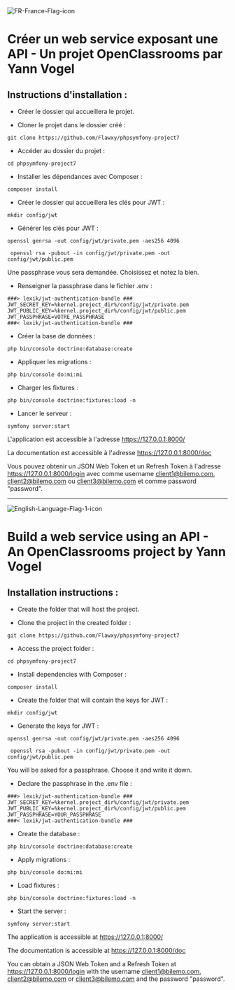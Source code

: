 <img src="https://i.ibb.co/r2sV4QT/FR-France-Flag-icon.png" alt="FR-France-Flag-icon"/>

# Créer un web service exposant une API - Un projet OpenClassrooms par Yann Vogel


## Instructions d'installation :

- Créer le dossier qui accueillera le projet.

- Cloner le projet dans le dossier créé :

`git clone https://github.com/Flawxy/phpsymfony-project7`

- Accéder au dossier du projet :

`cd phpsymfony-project7`

- Installer les dépendances avec Composer :

`composer install`

- Créer le dossier qui accueillera les clés pour JWT :

`mkdir config/jwt`

- Générer les clés pour JWT :

```
openssl genrsa -out config/jwt/private.pem -aes256 4096
 
 openssl rsa -pubout -in config/jwt/private.pem -out config/jwt/public.pem
```
Une passphrase vous sera demandée. Choisissez et notez la bien.

- Renseigner la passphrase dans le fichier .env :

```
###> lexik/jwt-authentication-bundle ###
JWT_SECRET_KEY=%kernel.project_dir%/config/jwt/private.pem
JWT_PUBLIC_KEY=%kernel.project_dir%/config/jwt/public.pem
JWT_PASSPHRASE=VOTRE_PASSPHRASE
###< lexik/jwt-authentication-bundle ###
```

- Créer la base de données :

`php bin/console doctrine:database:create`

- Appliquer les migrations :

`php bin/console do:mi:mi`

- Charger les fixtures :

`php bin/console doctrine:fixtures:load -n`

- Lancer le serveur :

`symfony server:start`

L'application est accessible à l'adresse https://127.0.0.1:8000/

La documentation est accessible à l'adresse https://127.0.0.1:8000/doc

Vous pouvez obtenir un JSON Web Token et un Refresh Token à l'adresse https://127.0.0.1:8000/login avec comme username client1@bilemo.com, client2@bilemo.com ou client3@bilemo.com et comme password "password".

----

<img src="https://i.ibb.co/z5XtvLj/English-Language-Flag-1-icon.png" alt="English-Language-Flag-1-icon"/>

# Build a web service using an API - An OpenClassrooms project by Yann Vogel


## Installation instructions :

- Create the folder that will host the project.

- Clone the project in the created folder :

`git clone https://github.com/Flawxy/phpsymfony-project7`

- Access the project folder :

`cd phpsymfony-project7`

- Install dependencies with Composer :

`composer install`

- Create the folder that will contain the keys for JWT :

`mkdir config/jwt`

- Generate the keys for JWT :

```
openssl genrsa -out config/jwt/private.pem -aes256 4096
 
 openssl rsa -pubout -in config/jwt/private.pem -out config/jwt/public.pem
```
You will be asked for a passphrase. Choose it and write it down.

- Declare the passphrase in the .env file :

```
###> lexik/jwt-authentication-bundle ###
JWT_SECRET_KEY=%kernel.project_dir%/config/jwt/private.pem
JWT_PUBLIC_KEY=%kernel.project_dir%/config/jwt/public.pem
JWT_PASSPHRASE=YOUR_PASSPHRASE
###< lexik/jwt-authentication-bundle ###
```

- Create the database :

`php bin/console doctrine:database:create`

- Apply migrations :

`php bin/console do:mi:mi`

- Load fixtures :

`php bin/console doctrine:fixtures:load -n`

- Start the server :

`symfony server:start`

The application is accessible at https://127.0.0.1:8000/

The documentation is accessible at https://127.0.0.1:8000/doc

You can obtain a JSON Web Token and a Refresh Token at https://127.0.0.1:8000/login with the username client1@bilemo.com, client2@bilemo.com or client3@bilemo.com and the password "password".
